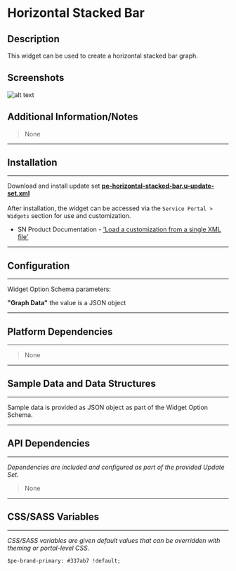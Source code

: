 # Horizontal Stacked Bar

## Description

This widget can be used to create a horizontal stacked bar graph.

## Screenshots
![alt text](../images/pe-horizontal-stacked-bar.png "Horizontal Stacked Bar Widget")

## Additional Information/Notes
> None
---
## Installation
---
Download and install update set **[pe-horizontal-stacked-bar.u-update-set.xml](https://github.com/platform-experience/serviceportal-widget-library/blob/master/pe-horizontal-stacked-bar/pe-horizontal-stacked-bar.u-update-set.xml)** <br/><br/>
After installation, the widget can be accessed via the `Service Portal > Widgets` section for use and customization.<br/>
* SN Product Documentation - ['Load a customization from a single XML file'](https://docs.servicenow.com/bundle/istanbul-application-development/page/build/system-update-sets/task/t_LoadCustomizationsFromAnXMLFile.html)

---
## Configuration
---
Widget Option Schema parameters:

**"Graph Data"** the value is a JSON object

---
## Platform Dependencies
---
> None
---
## Sample Data and Data Structures
---
Sample data is provided as JSON object as part of the Widget Option Schema.

---
## API Dependencies
---
<i>Dependencies are included and configured as part of the provided Update Set.</i>
> None
---
## CSS/SASS Variables
---
_CSS/SASS variables are given default values that can be overridden with theming or portal-level CSS._

`$pe-brand-primary: #337ab7 !default;`